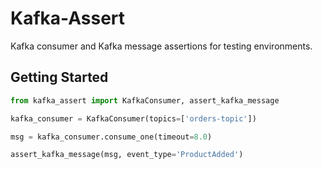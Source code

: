 # Kafka-Assert

Kafka consumer and Kafka message assertions for testing environments.

## Getting Started


```python
from kafka_assert import KafkaConsumer, assert_kafka_message

kafka_consumer = KafkaConsumer(topics=['orders-topic'])

msg = kafka_consumer.consume_one(timeout=8.0)

assert_kafka_message(msg, event_type='ProductAdded')
```
